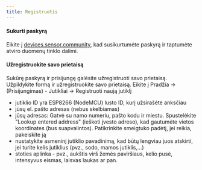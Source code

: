 ```yaml
---
title: Registruotis
---
```


#### Sukurti paskyrą

Eikite į [devices.sensor.community](https://devices.sensor.community), kad susikurtumėte paskyrą ir taptumėte atviro duomenų tinklo dalimi.


#### Užregistruokite savo prietaisą
Sukūrę paskyrą ir prisijungę galėsite užregistruoti savo prietaisą. Užpildykite formą ir užregistruokite savo prietaisą. Eikite į Pradžia -&gt; (Prisijungimas) - Jutikliai -&gt; Registruoti naują jutiklį

* jutiklio ID yra ESP8266 (NodeMCU) lusto ID, kurį užsirašėte anksčiau
* jūsų el. pašto adresas (nebus skelbiamas)
* jūsų adresas: Gatvė su namo numeriu, pašto kodu ir miestu. Spustelėkite "Lookup entered address" (ieškoti įvesto adreso), kad gautumėte vietos koordinates (bus suapvalintos). Patikrinkite smeigtuko padėtį, jei reikia, pakeiskite ją
* nustatykite asmeninį jutiklio pavadinimą, kad būtų lengviau juos atskirti, jei turite kelis jutiklius (pvz., sodo, mamos jutiklis,...)
* stoties aplinka - pvz., aukštis virš žemės paviršiaus, kelio pusė, intensyvus eismas, laisvas laukas ar pan.
